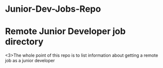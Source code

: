 # Junior-Dev-Jobs-Repo

<h1>Remote Junior Developer job directory</h1>

<3>The whole point of this repo is to list information about getting a remote job as a junior developer</h3>
